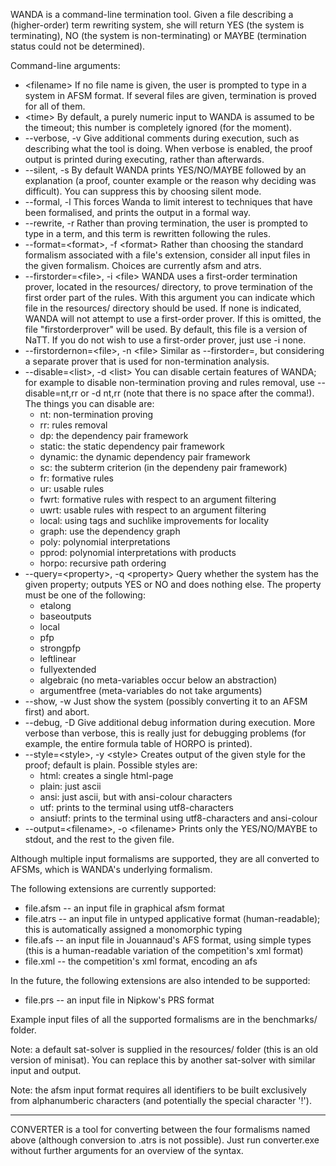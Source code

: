 WANDA is a command-line termination tool.  Given a file describing a
(higher-order) term rewriting system, she will return YES (the system
is terminating), NO (the system is non-terminating) or MAYBE
(termination status could not be determined).

Command-line arguments:
  * \<filename\>
    If no file name is given, the user is prompted to type in a
    system in AFSM format.
    If several files are given, termination is proved for all of
    them.
  * \<time\>
    By default, a purely numeric input to WANDA is assumed to be the
    timeout; this number is completely ignored (for the moment).
  * --verbose, -v
    Give additional comments during execution, such as describing
    what the tool is doing.  When verbose is enabled, the proof
    output is printed during executing, rather than afterwards.
  * --silent, -s
    By default WANDA prints YES/NO/MAYBE followed by an explanation
    (a proof, counter example or the reason why deciding was
    difficult).  You can suppress this by choosing silent mode.
  * --formal, -l
    This forces Wanda to limit interest to techniques that have been
    formalised, and prints the output in a formal way.
  * --rewrite, -r
    Rather than proving termination, the user is prompted to type in
    a term, and this term is rewritten following the rules.
  * --format=\<format\>, -f \<format\>
    Rather than choosing the standard formalism associated with a
    file's extension, consider all input files in the given
    formalism.  Choices are currently afsm and atrs.
  * --firstorder=\<file\>, -i \<file\>
    WANDA uses a first-order termination prover, located in the
    resources/ directory, to prove termination of the first order
    part of the rules.  With this argument you can indicate which
    file in the resources/ directory should be used.  If none is
    indicated, WANDA will not attempt to use a first-order prover.
    If this is omitted, the file "firstorderprover" will be used.
    By default, this file is a version of NaTT. If you do not wish
    to use a first-order prover, just use -i none.
  * --firstordernon=\<file\>, -n \<file\>
    Similar as --firstorder=<file>, but considering a separate prover
    that is used for non-termination analysis.
  * --disable=\<list\>, -d \<list\>
    You can disable certain features of WANDA; for example to
    disable non-termination proving and rules removal, use
    --disable=nt,rr or -d nt,rr (note that there is no space after
    the comma!).  The things you can disable are:
    - nt: non-termination proving
    - rr: rules removal
    - dp: the dependency pair framework
    - static: the static dependency pair framework
    - dynamic: the dynamic dependency pair framework
    - sc: the subterm criterion (in the dependeny pair framework)
    - fr: formative rules
    - ur: usable rules
    - fwrt: formative rules with respect to an argument filtering
    - uwrt: usable rules with respect to an argument filtering
    - local: using tags and suchlike improvements for locality
    - graph: use the dependency graph
    - poly: polynomial interpretations
    - pprod: polynomial interpretations with products
    - horpo: recursive path ordering
  * --query=\<property\>, -q \<property\>
    Query whether the system has the given property; outputs YES or
    NO and does nothing else.  The property must be one of the
    following:
    - etalong
    - baseoutputs
    - local
    - pfp
    - strongpfp
    - leftlinear
    - fullyextended
    - algebraic (no meta-variables occur below an abstraction)
    - argumentfree (meta-variables do not take arguments)
  * --show, -w
    Just show the system (possibly converting it to an AFSM first)
    and abort.
  * --debug, -D
    Give additional debug information during execution.  More verbose
    than verbose, this is really just for debugging problems (for
    example, the entire formula table of HORPO is printed).
  * --style=\<style\>, -y \<style\>
    Creates output of the given style for the proof; default is plain.
    Possible styles are:
    - html: creates a single html-page
    - plain: just ascii
    - ansi: just ascii, but with ansi-colour characters
    - utf: prints to the terminal using utf8-characters
    - ansiutf: prints to the terminal using utf8-characters and
      ansi-colour
  * --output=\<filename\>, -o \<filename\>
    Prints only the YES/NO/MAYBE to stdout, and the rest to the given
    file.

Although multiple input formalisms are supported, they are all
converted to AFSMs, which is WANDA's underlying formalism.

The following extensions are currently supported:
  * file.afsm     -- an input file in graphical afsm format
  * file.atrs     -- an input file in untyped applicative format
                     (human-readable); this is automatically assigned a
                     monomorphic typing
  * file.afs      -- an input file in Jouannaud's AFS format, using
                     simple types (this is a human-readable variation of
                     the competition's xml format)
  * file.xml      -- the competition's xml format, encoding an afs

In the future, the following extensions are also intended to be
supported:
  * file.prs      -- an input file in Nipkow's PRS format

Example input files of all the supported formalisms are in the
benchmarks/ folder.

Note: a default sat-solver is supplied in the resources/ folder (this
is an old version of minisat).  You can replace this by another sat-solver
with similar input and output.

Note: the afsm input format requires all identifiers to be built
exclusively from alphanumberic characters (and potentially the special
character '!').

---------------------------------------------------------------------
CONVERTER is a tool for converting between the four formalisms named
above (although conversion to .atrs is not possible).
Just run converter.exe without further arguments for an overview of
the syntax.

